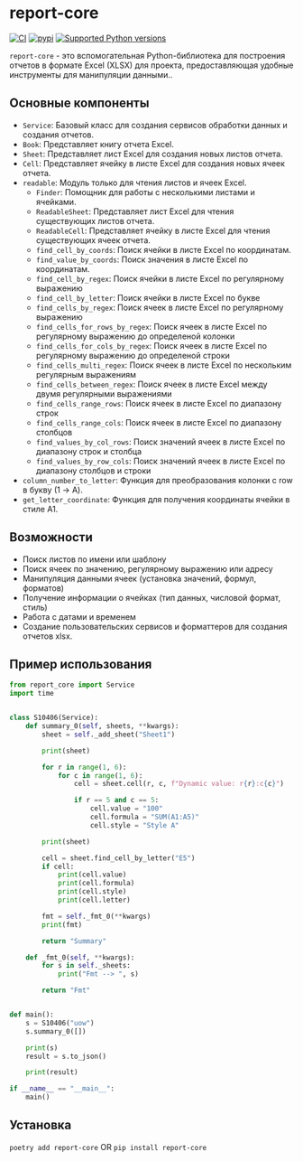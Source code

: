 # __report-core__
[![CI](https://github.com/stalexsm/report_core/actions/workflows/CI.yml/badge.svg?branch=main)](https://github.com/stalexsm/report_core/actions/workflows/CI.yml)
[![pypi](https://img.shields.io/pypi/v/report_core.svg)](https://pypi.python.org/pypi/report-core)
[![Supported Python versions](https://img.shields.io/pypi/pyversions/report-core.svg)](https://pypi.python.org/pypi/report-core/)

`report-core` - это вспомогательная Python-библиотека для построения отчетов в формате Excel (XLSX) для проекта, предоставляющая удобные инструменты для манипуляции данными..

## Основные компоненты

- `Service`: Базовый класс для создания сервисов обработки данных и создания отчетов.
- `Book`: Представляет книгу отчета Excel.
- `Sheet`: Представляет лист Excel для создания новых листов отчета.
- `Cell`: Представляет ячейку в листе Excel для создания новых ячеек отчета.
- `readable`: Модуль только для чтения листов и ячеек Excel.
  - `Finder`: Помощник для работы с несколькими листами и ячейками.
  - `ReadableSheet`: Представляет лист Excel для чтения существующих листов отчета.
  - `ReadableCell`: Представляет ячейку в листе Excel для чтения существующих ячеек отчета.
  - `find_cell_by_coords`: Поиск ячейки в листе Excel по координатам.
  - `find_value_by_coords`: Поиск значения в листе Excel по координатам.
  - `find_cell_by_regex`: Поиск ячейки в листе Excel по регулярному выражению
  - `find_cell_by_letter`: Поиск ячейки в листе Excel по букве
  - `find_cells_by_regex`: Поиск ячеек в листе Excel по регулярному выражению
  - `find_cells_for_rows_by_regex`: Поиск ячеек в листе Excel по регулярному выражению до определеной колонки
  - `find_cells_for_cols_by_regex`: Поиск ячеек в листе Excel по регулярному выражению до определеной строки
  - `find_cells_multi_regex`: Поиск ячеек в листе Excel по нескольким регулярным выражениям
  - `find_cells_between_regex`: Поиск ячеек в листе Excel между двумя регулярными выражениями
  - `find_cells_range_rows`: Поиск ячеек в листе Excel по диапазону строк
  - `find_cells_range_cols`: Поиск ячеек в листе Excel по диапазону столбцов
  - `find_values_by_col_rows`: Поиск значений ячеек в листе Excel по диапазону строк и столбца
  - `find_values_by_row_cols`: Поиск значений ячеек в листе Excel по диапазону столбцов и строки
- `column_number_to_letter`: Функция для преобразования колонки с row в букву (1 -> A).
- `get_letter_coordinate`: Функция для получения координаты ячейки в стиле A1.

## Возможности

- Поиск листов по имени или шаблону
- Поиск ячеек по значению, регулярному выражению или адресу
- Манипуляция данными ячеек (установка значений, формул, форматов)
- Получение информации о ячейках (тип данных, числовой формат, стиль)
- Работа с датами и временем
- Создание пользовательских сервисов и форматтеров для создания отчетов xlsx.

## Пример использования

```python
from report_core import Service
import time


class S10406(Service):
    def summary_0(self, sheets, **kwargs):
        sheet = self._add_sheet("Sheet1")

        print(sheet)

        for r in range(1, 6):
            for c in range(1, 6):
                cell = sheet.cell(r, c, f"Dynamic value: r{r}:c{c}")

                if r == 5 and c == 5:
                    cell.value = "100"
                    cell.formula = "SUM(A1:A5)"
                    cell.style = "Style A"

        print(sheet)

        cell = sheet.find_cell_by_letter("E5")
        if cell:
            print(cell.value)
            print(cell.formula)
            print(cell.style)
            print(cell.letter)

        fmt = self._fmt_0(**kwargs)
        print(fmt)

        return "Summary"

    def _fmt_0(self, **kwargs):
        for s in self._sheets:
            print("Fmt --> ", s)

        return "Fmt"


def main():
    s = S10406("uow")
    s.summary_0([])

    print(s)
    result = s.to_json()

    print(result)

if __name__ == "__main__":
    main()
```

## Установка

```poetry add report-core``` OR
```pip install report-core```

